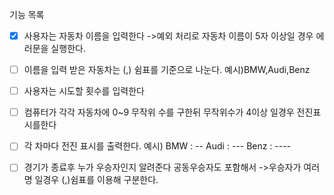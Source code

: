 기능 목록
- [x] 사용자는 자동차 이름을 입력한다
    ->예외 처리로 자동차 이름이 5자 이상일 경우 에러문을 실행한다.

- [ ] 이름을 입력 받은 자동차는 (,) 쉼표를 기준으로 나눈다.
    예시)BMW,Audi,Benz
- [ ] 사용자는  시도할 횟수를 입력한다

- [ ] 컴퓨터가 각각 자동차에 0~9 무작위 수를 구한뒤 무작위수가 4이상 일경우 전진표시를한다

- [ ] 각 차마다 전진 표시를 출력한다.
    예시)
    BMW : --
    Audi : ---
    Benz : ----

- [ ] 경기가 종료후 누가 우승자인지 알려준다 공동우승자도 포함해서
     ->우승자가 여러명 일경우 (,)쉼표를 이용해 구분한다.  



